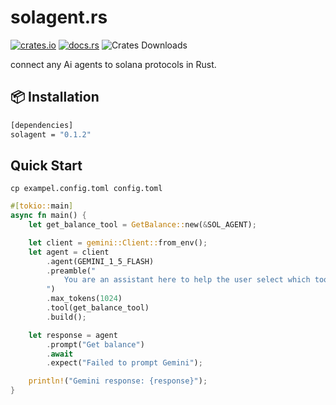 # solagent.rs   
  [<img alt="crates.io" src="https://img.shields.io/crates/v/solagent?style=for-the-badge&logo=rust">](https://crates.io/crates/solagent)
  [<img alt="docs.rs" src="https://img.shields.io/docsrs/solagent?style=for-the-badge&logo=docs.rs">](https://docs.rs/solagent)
 ![Crates Downloads](https://img.shields.io/crates/d/solagent?style=for-the-badge&logo=rust)
  

connect any Ai agents to solana protocols in Rust.

## 📦 Installation

```bash
[dependencies]
solagent = "0.1.2"
```

## Quick Start
```shell
cp exampel.config.toml config.toml
```
```rust
#[tokio::main]
async fn main() {
    let get_balance_tool = GetBalance::new(&SOL_AGENT);

    let client = gemini::Client::from_env();
    let agent = client
        .agent(GEMINI_1_5_FLASH)
        .preamble("
            You are an assistant here to help the user select which tool is most appropriate to perform operations.
        ")
        .max_tokens(1024)
        .tool(get_balance_tool)
        .build();

    let response = agent
        .prompt("Get balance")
        .await
        .expect("Failed to prompt Gemini");

    println!("Gemini response: {response}");
}
```
